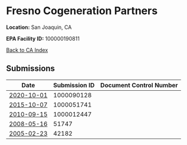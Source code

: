 # Fresno Cogeneration Partners

**Location:** San Joaquin, CA

**EPA Facility ID:** 100000190811

[Back to CA Index](../../index.md)

## Submissions

| Date | Submission ID | Document Control Number |
|------|--------------|-------------------------|
| [2020-10-01](submissions/1000090128.md) | 1000090128 |  |
| [2015-10-07](submissions/1000051741.md) | 1000051741 |  |
| [2010-09-15](submissions/1000012447.md) | 1000012447 |  |
| [2008-05-16](submissions/51747.md) | 51747 |  |
| [2005-02-23](submissions/42182.md) | 42182 |  |
